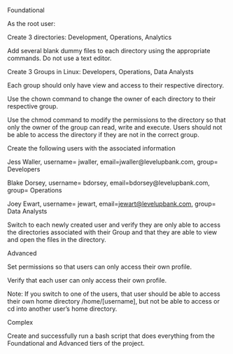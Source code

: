 Foundational

As the root user:

Create 3 directories: Development, Operations, Analytics

Add several blank dummy files to each directory using the appropriate commands. Do not use a text editor.

Create 3 Groups in Linux: Developers, Operations, Data Analysts

Each group should only have view and access to their respective directory.

Use the chown command to change the owner of each directory to their respective group.

Use the chmod command to modify the permissions to the directory so that only the owner of the group can read, write and execute. Users should not be able to access the directory if they are not in the correct group.

Create the following users with the associated information

Jess Waller, username= jwaller, email=jwaller@‌levelupbank.com, group= Developers

Blake Dorsey, username= bdorsey, email=bdorsey@‌levelupbank.com, group= Operations

Joey Ewart, username= jewart, email=jewart@levelupbank.com, group= Data Analysts

Switch to each newly created user and verify they are only able to access the directories associated with their Group and that they are able to view and open the files in the directory.

Advanced

Set permissions so that users can only access their own profile.

Verify that each user can only access their own profile.

Note: If you switch to one of the users, that user should be able to access their own home directory /home/[username], but not be able to access or cd into another user’s home directory.

Complex

Create and successfully run a bash script that does everything from the Foundational and Advanced tiers of the project.